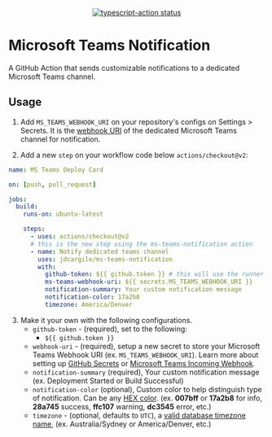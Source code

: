 <p align="center">
  <a href="https://github.com/actions/typescript-action/actions"><img alt="typescript-action status" src="https://github.com/actions/typescript-action/workflows/build-test/badge.svg"></a>
</p>

# Microsoft Teams Notification 
A GitHub Action that sends customizable notifications to a dedicated Microsoft Teams channel.

## Usage
1. Add `MS_TEAMS_WEBHOOK_URI` on your repository's configs on Settings > Secrets. It is the [webhook URI](https://docs.microsoft.com/en-us/microsoftteams/platform/webhooks-and-connectors/how-to/add-incoming-webhook) of the dedicated Microsoft Teams channel for notification.

2) Add a new `step` on your workflow code below `actions/checkout@v2`:

```yaml
name: MS Teams Deploy Card

on: [push, pull_request]

jobs:
  build:
    runs-on: ubuntu-latest

    steps:
      - uses: actions/checkout@v2
      # this is the new step using the ms-teams-notification action
      - name: Notify dedicated teams channel
        uses: jdcargile/ms-teams-notification
        with:
          github-token: ${{ github.token }} # this will use the runner's token.
          ms-teams-webhook-uri: ${{ secrets.MS_TEAMS_WEBHOOK_URI }}
		  notification-summary: Your custom notification message 
		  notification-color: 17a2b8 
          timezone: America/Denver
```

3. Make it your own with the following configurations.
   - `github-token` - (required), set to the following:
     - `${{ github.token }}`
   - `webhook-uri` - (required), setup a new secret to store your Microsoft Teams Webhook URI (ex. `MS_TEAMS_WEBHOOK_URI`). Learn more about setting up [GitHub Secrets](https://help.github.com/en/actions/configuring-and-managing-workflows/creating-and-storing-encrypted-secrets) or [Microsoft Teams Incoming Webhook](https://docs.microsoft.com/en-us/microsoftteams/platform/webhooks-and-connectors/how-to/add-incoming-webhook).
   - `notification-summary` (required), Your custom notification message (ex. Deployment Started or Build Successful)
   - `notification-color` (optional), Custom color to help distinguish type of notification. Can be any [HEX color](https://html-color.codes/). (ex. **007bff** or **17a2b8** for info, **28a745** success, **ffc107** warning, **dc3545** error, etc.) 
   - `timezone` - (optional, defaults to `UTC`), a [valid database timezone name](https://en.wikipedia.org/wiki/List_of_tz_database_time_zones), (ex. Australia/Sydney or America/Denver, etc.)
